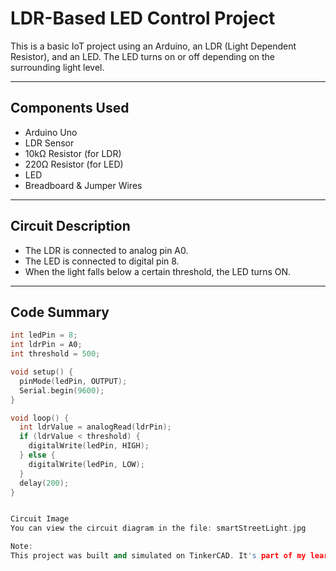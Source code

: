 #  LDR-Based LED Control Project

This is a basic IoT project using an Arduino, an LDR (Light Dependent Resistor), and an LED. The LED turns on or off depending on the surrounding light level.

---

##  Components Used

- Arduino Uno
- LDR Sensor
- 10kΩ Resistor (for LDR)
- 220Ω Resistor (for LED)
- LED
- Breadboard & Jumper Wires

---

##  Circuit Description

- The LDR is connected to analog pin A0.
- The LED is connected to digital pin 8.
- When the light falls below a certain threshold, the LED turns ON.

---

##  Code Summary

```cpp
int ledPin = 8;
int ldrPin = A0;
int threshold = 500;

void setup() {
  pinMode(ledPin, OUTPUT);
  Serial.begin(9600);
}

void loop() {
  int ldrValue = analogRead(ldrPin);
  if (ldrValue < threshold) {
    digitalWrite(ledPin, HIGH);
  } else {
    digitalWrite(ledPin, LOW);
  }
  delay(200);
}


Circuit Image
You can view the circuit diagram in the file: smartStreetLight.jpg

Note:
This project was built and simulated on TinkerCAD. It's part of my learning journey in IoT and Arduino development.
